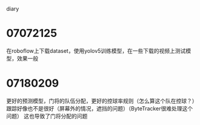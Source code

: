 diary
# 07072125
在roboflow上下载dataset，使用yolov5训练模型，在一些下载的视频上测试模型，效果一般
# 07180209
更好的预测模型，门将的队伍分配，更好的控球率规则（怎么算这个队在控球？）
跟踪好像也不是很好（屏幕外的情况，遮挡的问题）（ByteTracker很难处理这个问题）
这也导致了门将分配的问题
